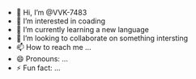 - 👋 Hi, I’m @VVK-7483
- 👀 I’m interested in coading
- 🌱 I’m currently learning a new language
- 💞️ I’m looking to collaborate on something intersting
- 📫 How to reach me ...
- 😄 Pronouns: ...
- ⚡ Fun fact: ...

<!---
VVK-7483/VVK-7483 is a ✨ special ✨ repository because its `README.md` (this file) appears on your GitHub profile.
You can click the Preview link to take a look at your changes.
--->
